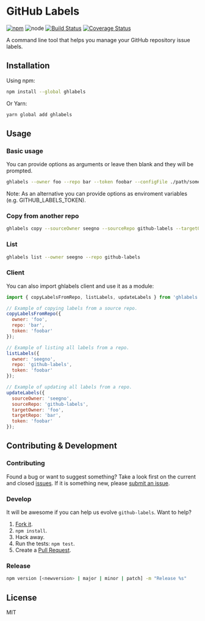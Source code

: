 # GitHub Labels

[![npm](https://img.shields.io/npm/v/ghlabels.svg?style=flat-square)](https://npmjs.org/package/ghlabels)
![node](https://img.shields.io/node/v/ghlabels.svg?style=flat-square)
[![Build Status](https://img.shields.io/travis/seegno/github-labels/master.svg?style=flat-square)](https://travis-ci.org/seegno/github-labels)
[![Coverage Status](https://img.shields.io/coveralls/seegno/github-labels/master.svg?style=flat-square)](https://coveralls.io/github/seegno/github-labels?branch=master)

A command line tool that helps you manage your GitHub repository issue labels.

## Installation

Using npm:

```sh
npm install --global ghlabels
```

Or Yarn:

```sh
yarn global add ghlabels
```

## Usage

### Basic usage

You can provide options as arguments or leave then blank and they will be prompted.

```sh
ghlabels --owner foo --repo bar --token foobar --configFile ./path/somefile
```

Note: As an alternative you can provide options as enviroment variables (e.g. GITHUB_LABELS_TOKEN).

### Copy from another repo

```sh
ghlabels copy --sourceOwner seegno --sourceRepo github-labels --targetOwner foo --targetRepo bar --token foobar
```

### List

```sh
ghlabels list --owner seegno --repo github-labels
```

### Client

You can also import ghlabels client and use it as a module:

```js
import { copyLabelsFromRepo, listLabels, updateLabels } from 'ghlabels';

// Example of copying labels from a source repo.
copyLabelsFromRepo({
  owner: 'foo',
  repo: 'bar',
  token: 'foobar'
});

// Example of listing all labels from a repo.
listLabels({
  owner: 'seegno',
  repo: 'github-labels',
  token: 'foobar'
});

// Example of updating all labels from a repo.
updateLabels({
  sourceOwner: 'seegno',
  sourceRepo: 'github-labels',
  targetOwner: 'foo',
  targetRepo: 'bar',
  token: 'foobar'
});
```

## Contributing & Development

### Contributing

Found a bug or want to suggest something? Take a look first on the current and closed [issues](https://github.com/seegno/github-labels/issues). If it is something new, please [submit an issue](https://github.com/seegno/github-labels/issues/new).

### Develop

It will be awesome if you can help us evolve `github-labels`. Want to help?

1. [Fork it](https://github.com/seegno/github-labels).
2. `npm install`.
3. Hack away.
4. Run the tests: `npm test`.
5. Create a [Pull Request](https://github.com/seegno/github-labels/compare).

### Release

```sh
npm version [<newversion> | major | minor | patch] -m "Release %s"
```

## License

MIT
